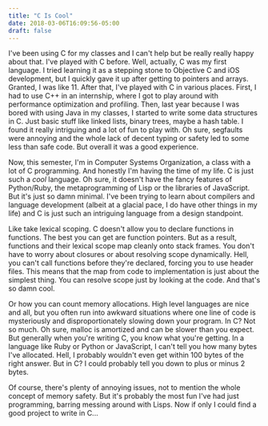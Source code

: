 ```yaml
---
title: "C Is Cool"
date: 2018-03-06T16:09:56-05:00
draft: false
---
```


I've been using C for my classes and I can't help but be really really
happy about that. I've played with C before. Well, actually, C was my
first language. I tried learning it as a stepping stone to Objective C
and iOS development, but I quickly gave it up after getting to
pointers and arrays. Granted, I was like 11. After that, I've played
with C in various places. First, I had to use C++ in an internship,
where I got to play around with performance optimization and
profiling. Then, last year because I was bored with using Java in my
classes, I started to write some data structures in C. Just basic
stuff like linked lists, binary trees, maybe a hash table. I found it
really intriguing and a lot of fun to play with. Oh sure, segfaults
were annoying and the whole lack of decent typing or safety led to
some less than safe code. But overall it was a good experience.

Now, this semester, I'm in Computer Systems Organization, a class with
a lot of C programming. And honestly I'm having the time of my life. C
is just such a *cool* language. Oh sure, it doesn't have the fancy
features of Python/Ruby, the metaprogramming of Lisp or the libraries
of JavaScript. But it's just so damn minimal. I've been trying to
learn about compilers and language development (albeit at a glacial
pace, I do have other things in my life) and C is just such an
intriguing language from a design standpoint.

Like take lexical scoping. C doesn't allow you to declare functions in
functions. The best you can get are function pointers. But as a
result, functions and their lexical scope map cleanly onto stack
frames. You don't have to worry about closures or about resolving
scope dynamically. Hell, you can't call functions before they're
declared, forcing you to use header files. This means that the map
from code to implementation is just about the simplest thing. You can
resolve scope just by looking at the code. And that's so damn cool.

Or how you can count memory allocations. High level languages are nice
and all, but you often run into awkward situations where one line of
code is mysteriously and disproportionately slowing down your
program. In C? Not so much. Oh sure, malloc is amortized and can be
slower than you expect. But generally when you're writing C, you know
what you're getting. In a language like Ruby or Python or JavaScript,
I can't tell you how many bytes I've allocated. Hell, I probably
wouldn't even get within 100 bytes of the right answer. But in C?
I could probably tell you down to plus or minus 2 bytes.

Of course, there's plenty of annoying issues, not to mention the whole
concept of memory safety. But it's probably the most fun I've had just
programming, barring messing around with Lisps. Now if only I could
find a good project to write in C...
